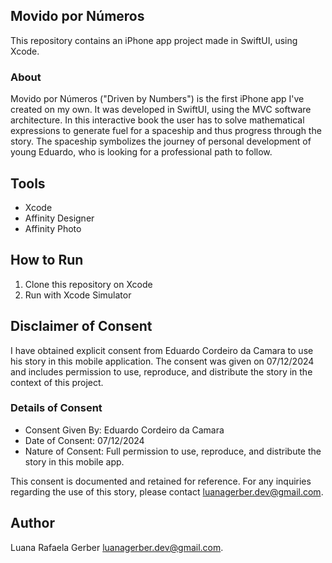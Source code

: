 ## Movido por Números
This repository contains an iPhone app project made in SwiftUI, using Xcode.

### About
Movido por Números ("Driven by Numbers") is the first iPhone app I've created on my own. It was developed in SwiftUI, using the MVC software architecture.
In this interactive book the user has to solve mathematical expressions to generate fuel for a spaceship and thus progress through the story.
The spaceship symbolizes the journey of personal development of young Eduardo, who is looking for a professional path to follow.

## Tools
- Xcode<br>
- Affinity Designer<br>
- Affinity Photo<br>

## How to Run
1. Clone this repository on Xcode
2. Run with Xcode Simulator

## Disclaimer of Consent

I have obtained explicit consent from Eduardo Cordeiro da Camara to use his story in this mobile application. The consent was given on 07/12/2024 and includes permission to use, reproduce, and distribute the story in the context of this project.

### Details of Consent
- Consent Given By: Eduardo Cordeiro da Camara
- Date of Consent: 07/12/2024
- Nature of Consent: Full permission to use, reproduce, and distribute the story in this mobile app.

This consent is documented and retained for reference. For any inquiries regarding the use of this story, please contact luanagerber.dev@gmail.com.


## Author
Luana Rafaela Gerber
luanagerber.dev@gmail.com.
